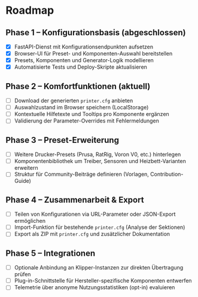 # Roadmap

## Phase 1 – Konfigurationsbasis (abgeschlossen)
- [x] FastAPI-Dienst mit Konfigurationsendpunkten aufsetzen
- [x] Browser-UI für Preset- und Komponenten-Auswahl bereitstellen
- [x] Presets, Komponenten und Generator-Logik modellieren
- [x] Automatisierte Tests und Deploy-Skripte aktualisieren

## Phase 2 – Komfortfunktionen (aktuell)
- [ ] Download der generierten `printer.cfg` anbieten
- [ ] Auswahlzustand im Browser speichern (LocalStorage)
- [ ] Kontextuelle Hilfetexte und Tooltips pro Komponente ergänzen
- [ ] Validierung der Parameter-Overrides mit Fehlermeldungen

## Phase 3 – Preset-Erweiterung
- [ ] Weitere Drucker-Presets (Prusa, RatRig, Voron V0, etc.) hinterlegen
- [ ] Komponentenbibliothek um Treiber, Sensoren und Heizbett-Varianten erweitern
- [ ] Struktur für Community-Beiträge definieren (Vorlagen, Contribution-Guide)

## Phase 4 – Zusammenarbeit & Export
- [ ] Teilen von Konfigurationen via URL-Parameter oder JSON-Export ermöglichen
- [ ] Import-Funktion für bestehende `printer.cfg` (Analyse der Sektionen)
- [ ] Export als ZIP mit `printer.cfg` und zusätzlicher Dokumentation

## Phase 5 – Integrationen
- [ ] Optionale Anbindung an Klipper-Instanzen zur direkten Übertragung prüfen
- [ ] Plug-in-Schnittstelle für Hersteller-spezifische Komponenten entwerfen
- [ ] Telemetrie über anonyme Nutzungsstatistiken (opt-in) evaluieren
